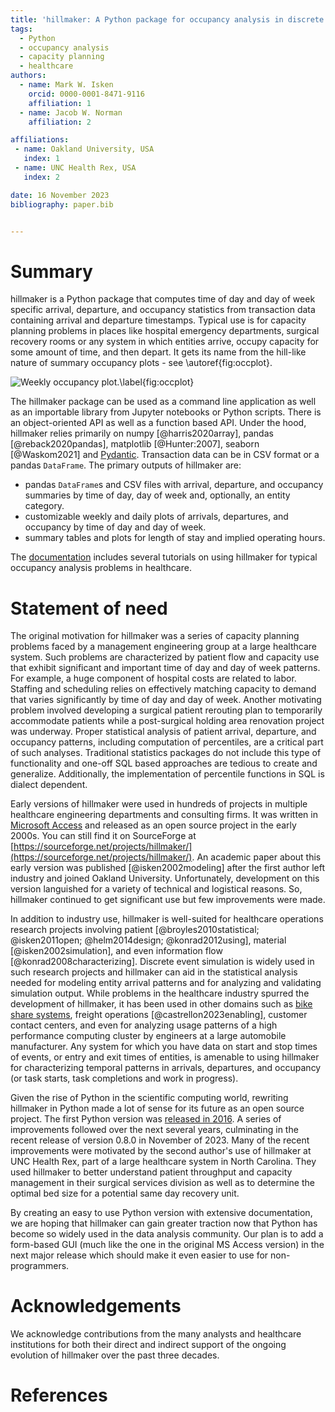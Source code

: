 ```yaml
---
title: 'hillmaker: A Python package for occupancy analysis in discrete entity flow systems'
tags:
  - Python
  - occupancy analysis
  - capacity planning
  - healthcare
authors:
  - name: Mark W. Isken
    orcid: 0000-0001-8471-9116
    affiliation: 1
  - name: Jacob W. Norman
    affiliation: 2

affiliations:
 - name: Oakland University, USA
   index: 1
 - name: UNC Health Rex, USA
   index: 2

date: 16 November 2023
bibliography: paper.bib


---
```


# Summary

hillmaker is a Python package that computes time of day and day of week specific arrival, departure, and 
occupancy statistics from 
transaction data containing arrival and departure timestamps. Typical use is for capacity planning problems in 
places like hospital emergency departments, surgical recovery rooms or any system in which entities arrive, 
occupy capacity for some amount of time, and then depart. It gets its name from the hill-like nature of 
summary occupancy plots - see \autoref{fig:occplot}.

![Weekly occupancy plot.\label{fig:occplot}](example1_occupancy_week.png)

The hillmaker package can be used as a command line application as well as an importable library from Jupyter notebooks
or Python scripts. There is an object-oriented API
as well as a function based API. Under the hood, hillmaker relies primarily on numpy [@harris2020array], pandas [@reback2020pandas], 
matplotlib [@Hunter:2007], seaborn [@Waskom2021] and [Pydantic](https://docs.pydantic.dev/latest/).
Transaction data can be in CSV format or a pandas `DataFrame`. The primary outputs of hillmaker are:

- pandas `DataFrame`s and CSV files with arrival, departure, and occupancy summaries by time of day, day of week and, optionally, an entity category.
- customizable weekly and daily plots of arrivals, departures, and occupancy by time of day and day of week.
- summary tables and plots for length of stay and implied operating hours.

The [documentation](https://hillmaker.readthedocs.io/en/latest/intro.html) includes several tutorials on using hillmaker for typical occupancy analysis problems in healthcare.

# Statement of need

The original motivation for hillmaker was a series of capacity planning problems faced by a management 
engineering group at a large healthcare system. Such
problems are characterized by patient flow and capacity
use that exhibit significant and important time of day and day of week patterns. For example, a huge component of hospital costs 
are related to labor. Staffing and scheduling relies on effectively matching capacity to demand that varies significantly by time of day and day of week. Another motivating problem
involved developing a surgical patient rerouting plan to temporarily accommodate patients while a post-surgical holding area
renovation project was underway.  Proper statistical
analysis of patient arrival, departure, and occupancy patterns, including computation of percentiles, are a critical part of such analyses. Traditional
statistics packages do not include this type of functionality and one-off SQL based approaches are tedious to create
and generalize. Additionally, the implementation of percentile functions in SQL is dialect dependent. 

Early versions of hillmaker were used in hundreds of projects in multiple healthcare engineering departments and consulting firms. It
was written in [Microsoft Access](https://www.microsoft.com/en-us/microsoft-365/access) and released as an open source project in the early 2000s. You can still find it
on SourceForge at [https://sourceforge.net/projects/hillmaker/](https://sourceforge.net/projects/hillmaker/). An
academic paper about this early version was published [@isken2002modeling] after the first author left industry
and joined Oakland University. Unfortunately, development on this version languished for a variety of
technical and logistical reasons. So, hillmaker continued to get significant use but few improvements were made.

In addition to industry use, hillmaker is well-suited for healthcare operations research projects involving patient 
[@broyles2010statistical; @isken2011open; @helm2014design; @konrad2012using], material [@isken2002simulation],
and even information flow [@konrad2008characterizing]. Discrete event
simulation is widely used in such research projects and hillmaker can aid in the statistical analysis needed for modeling
entity arrival patterns and for analyzing and validating simulation output. While problems in the healthcare industry spurred 
the development of hillmaker, it has been used in other domains such as 
[bike share systems](https://bitsofanalytics.org/posts/basic-usage-cycleshare/basic_usage_cycleshare),
freight operations [@castrellon2023enabling], customer contact centers, and even for analyzing usage patterns of a high performance computing cluster by engineers at a large automobile manufacturer. 
Any system for which you have data on start and stop times of events, or entry and exit times of entities, is 
amenable to using hillmaker for characterizing temporal patterns in arrivals, departures, and occupancy (or task starts, task completions and work in progress).

Given the rise of Python
in the scientific computing world, rewriting hillmaker in Python made a lot of sense for its future as an open source
project. The first Python version was [released in 2016](https://bitsofanalytics.org/posts/hillmaker-python-released/hillmaker_python_released). A series of
improvements followed over the next several years, culminating in the recent release of version 0.8.0 in November
of 2023. Many of the recent improvements were motivated by the second author's use of hillmaker at 
UNC Health Rex, part of a large healthcare system in North Carolina. They used hillmaker to better understand patient throughput and capacity management in their surgical services division as
well as to determine the optimal bed size for a potential same day recovery unit.

By creating an easy to use Python version with extensive documentation, we are hoping that hillmaker can gain 
greater traction now that Python has become so widely used in the data analysis community.
Our plan is to add a form-based GUI (much like the one in the original MS Access version) in the next major
release which should make it even easier to use for non-programmers.

# Acknowledgements

We acknowledge contributions from the many analysts and healthcare institutions for both their direct and
indirect support of the ongoing evolution of hillmaker over the past three decades.  

# References
